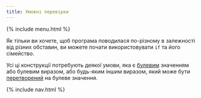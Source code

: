 ```yaml
---
title: Умовні перевірки
---
```


{% include menu.html %}

Як тільки ви хочете, щоб програма поводилася по-різному в залежності від різних обставин, ви можете почати використовувати `if` та його сімейство.

Усі ці конструкції потребують деякої умови, яка є [булевим](/uk/essentials/booleans) значенням або булевим виразом, або будь-яким іншим виразом, який може бути [перетворений](/uk/essentials/coercion) на булеве значення.

{% include nav.html %}